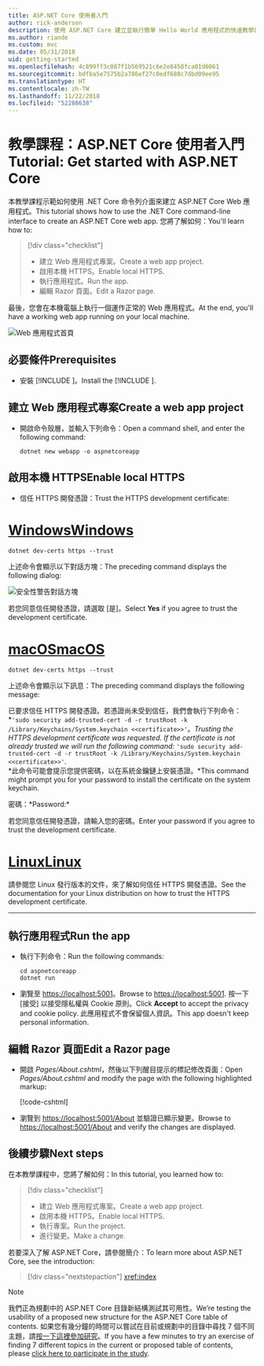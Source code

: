 ```yaml
---
title: ASP.NET Core 使用者入門
author: rick-anderson
description: 使用 ASP.NET Core 建立並執行簡單 Hello World 應用程式的快速教學課程。
ms.author: riande
ms.custom: mvc
ms.date: 05/31/2018
uid: getting-started
ms.openlocfilehash: 4c899ff3c087f1b569521c6e2e8458fca01d6061
ms.sourcegitcommit: bdfba5e7575b2a786ef27c0edf688c7dbd09ee95
ms.translationtype: HT
ms.contentlocale: zh-TW
ms.lasthandoff: 11/22/2018
ms.locfileid: "52288638"
---
```

# <a name="tutorial-get-started-with-aspnet-core"></a><span data-ttu-id="d1467-103">教學課程：ASP.NET Core 使用者入門</span><span class="sxs-lookup"><span data-stu-id="d1467-103">Tutorial: Get started with ASP.NET Core</span></span>

<span data-ttu-id="d1467-104">本教學課程示範如何使用 .NET Core 命令列介面來建立 ASP.NET Core Web 應用程式。</span><span class="sxs-lookup"><span data-stu-id="d1467-104">This tutorial shows how to use the .NET Core command-line interface to create an ASP.NET Core web app.</span></span> <span data-ttu-id="d1467-105">您將了解如何：</span><span class="sxs-lookup"><span data-stu-id="d1467-105">You'll learn how to:</span></span>

> [!div class="checklist"]
> * <span data-ttu-id="d1467-106">建立 Web 應用程式專案。</span><span class="sxs-lookup"><span data-stu-id="d1467-106">Create a web app project.</span></span>
> * <span data-ttu-id="d1467-107">啟用本機 HTTPS。</span><span class="sxs-lookup"><span data-stu-id="d1467-107">Enable local HTTPS.</span></span>
> * <span data-ttu-id="d1467-108">執行應用程式。</span><span class="sxs-lookup"><span data-stu-id="d1467-108">Run the app.</span></span>
> * <span data-ttu-id="d1467-109">編輯 Razor 頁面。</span><span class="sxs-lookup"><span data-stu-id="d1467-109">Edit a Razor page.</span></span>

<span data-ttu-id="d1467-110">最後，您會在本機電腦上執行一個運作正常的 Web 應用程式。</span><span class="sxs-lookup"><span data-stu-id="d1467-110">At the end, you'll have a working web app running on your local machine.</span></span>

![Web 應用程式首頁](_static/home-page.png)


## <a name="prerequisites"></a><span data-ttu-id="d1467-112">必要條件</span><span class="sxs-lookup"><span data-stu-id="d1467-112">Prerequisites</span></span>

* <span data-ttu-id="d1467-113">安裝 [!INCLUDE [](~/includes/2.1-SDK.md)]。</span><span class="sxs-lookup"><span data-stu-id="d1467-113">Install the [!INCLUDE [](~/includes/2.1-SDK.md)].</span></span>

## <a name="create-a-web-app-project"></a><span data-ttu-id="d1467-114">建立 Web 應用程式專案</span><span class="sxs-lookup"><span data-stu-id="d1467-114">Create a web app project</span></span>

* <span data-ttu-id="d1467-115">開啟命令殼層，並輸入下列命令：</span><span class="sxs-lookup"><span data-stu-id="d1467-115">Open a command shell, and enter the following command:</span></span>

   ```console
   dotnet new webapp -o aspnetcoreapp
   ```

## <a name="enable-local-https"></a><span data-ttu-id="d1467-116">啟用本機 HTTPS</span><span class="sxs-lookup"><span data-stu-id="d1467-116">Enable local HTTPS</span></span>

* <span data-ttu-id="d1467-117">信任 HTTPS 開發憑證：</span><span class="sxs-lookup"><span data-stu-id="d1467-117">Trust the HTTPS development certificate:</span></span>

# <a name="windowstabwindows"></a>[<span data-ttu-id="d1467-118">Windows</span><span class="sxs-lookup"><span data-stu-id="d1467-118">Windows</span></span>](#tab/windows)

  ```console
  dotnet dev-certs https --trust
  ```

  <span data-ttu-id="d1467-119">上述命令會顯示以下對話方塊：</span><span class="sxs-lookup"><span data-stu-id="d1467-119">The preceding command displays the following dialog:</span></span>

  ![安全性警告對話方塊](_static/cert.png)

  <span data-ttu-id="d1467-121">若您同意信任開發憑證，請選取 [是]。</span><span class="sxs-lookup"><span data-stu-id="d1467-121">Select **Yes** if you agree to trust the development certificate.</span></span>

# <a name="macostabmacos"></a>[<span data-ttu-id="d1467-122">macOS</span><span class="sxs-lookup"><span data-stu-id="d1467-122">macOS</span></span>](#tab/macos)

  ```console
  dotnet dev-certs https --trust
  ```

  <span data-ttu-id="d1467-123">上述命令會顯示以下訊息：</span><span class="sxs-lookup"><span data-stu-id="d1467-123">The preceding command displays the following message:</span></span>

  <span data-ttu-id="d1467-124">已要求信任 HTTPS 開發憑證。若憑證尚未受到信任，我們會執行下列命令：\*`'sudo security add-trusted-cert -d -r trustRoot -k /Library/Keychains/System.keychain <<certificate>>'`。</span><span class="sxs-lookup"><span data-stu-id="d1467-124">*Trusting the HTTPS development certificate was requested. If the certificate is not already trusted we will run the following command:* `'sudo security add-trusted-cert -d -r trustRoot -k /Library/Keychains/System.keychain <<certificate>>'`.</span></span>  
  <span data-ttu-id="d1467-125">\*此命令可能會提示您提供密碼，以在系統金鑰鏈上安裝憑證。</span><span class="sxs-lookup"><span data-stu-id="d1467-125">\*This command might prompt you for your password to install the certificate on the system keychain.</span></span>
  
  <span data-ttu-id="d1467-126">密碼：\*</span><span class="sxs-lookup"><span data-stu-id="d1467-126">Password:\*</span></span>

  <span data-ttu-id="d1467-127">若您同意信任開發憑證，請輸入您的密碼。</span><span class="sxs-lookup"><span data-stu-id="d1467-127">Enter your password if you agree to trust the development certificate.</span></span>

# <a name="linuxtablinux"></a>[<span data-ttu-id="d1467-128">Linux</span><span class="sxs-lookup"><span data-stu-id="d1467-128">Linux</span></span>](#tab/linux)

  <span data-ttu-id="d1467-129">請參閱您 Linux 發行版本的文件，來了解如何信任 HTTPS 開發憑證。</span><span class="sxs-lookup"><span data-stu-id="d1467-129">See the documentation for your Linux distribution on how to trust the HTTPS development certificate.</span></span>
   
---

## <a name="run-the-app"></a><span data-ttu-id="d1467-130">執行應用程式</span><span class="sxs-lookup"><span data-stu-id="d1467-130">Run the app</span></span>

* <span data-ttu-id="d1467-131">執行下列命令：</span><span class="sxs-lookup"><span data-stu-id="d1467-131">Run the following commands:</span></span>

   ```console
   cd aspnetcoreapp
   dotnet run
   ```

* <span data-ttu-id="d1467-132">瀏覽至 [https://localhost:5001](https://localhost:5001)。</span><span class="sxs-lookup"><span data-stu-id="d1467-132">Browse to [https://localhost:5001](https://localhost:5001).</span></span> <span data-ttu-id="d1467-133">按一下 [接受] 以接受隱私權與 Cookie 原則。</span><span class="sxs-lookup"><span data-stu-id="d1467-133">Click **Accept** to accept the privacy and cookie policy.</span></span> <span data-ttu-id="d1467-134">此應用程式不會保留個人資訊。</span><span class="sxs-lookup"><span data-stu-id="d1467-134">This app doesn't keep personal information.</span></span>

## <a name="edit-a-razor-page"></a><span data-ttu-id="d1467-135">編輯 Razor 頁面</span><span class="sxs-lookup"><span data-stu-id="d1467-135">Edit a Razor page</span></span>

* <span data-ttu-id="d1467-136">開啟 *Pages/About.cshtml*，然後以下列醒目提示的標記修改頁面：</span><span class="sxs-lookup"><span data-stu-id="d1467-136">Open *Pages/About.cshtml* and modify the page with the following highlighted markup:</span></span>

   [!code-cshtml[](sample/getting-started/about.cshtml?highlight=9)]

* <span data-ttu-id="d1467-137">瀏覽到 [https://localhost:5001/About](https://localhost:5001/About) 並驗證已顯示變更。</span><span class="sxs-lookup"><span data-stu-id="d1467-137">Browse to [https://localhost:5001/About](https://localhost:5001/About) and verify the changes are displayed.</span></span>

## <a name="next-steps"></a><span data-ttu-id="d1467-138">後續步驟</span><span class="sxs-lookup"><span data-stu-id="d1467-138">Next steps</span></span>

<span data-ttu-id="d1467-139">在本教學課程中，您將了解如何：</span><span class="sxs-lookup"><span data-stu-id="d1467-139">In this tutorial, you learned how to:</span></span>

> [!div class="checklist"]
> * <span data-ttu-id="d1467-140">建立 Web 應用程式專案。</span><span class="sxs-lookup"><span data-stu-id="d1467-140">Create a web app project.</span></span>
> * <span data-ttu-id="d1467-141">啟用本機 HTTPS。</span><span class="sxs-lookup"><span data-stu-id="d1467-141">Enable local HTTPS.</span></span>
> * <span data-ttu-id="d1467-142">執行專案。</span><span class="sxs-lookup"><span data-stu-id="d1467-142">Run the project.</span></span>
> * <span data-ttu-id="d1467-143">進行變更。</span><span class="sxs-lookup"><span data-stu-id="d1467-143">Make a change.</span></span>

<span data-ttu-id="d1467-144">若要深入了解 ASP.NET Core，請參閱簡介：</span><span class="sxs-lookup"><span data-stu-id="d1467-144">To learn more about ASP.NET Core, see the introduction:</span></span>

> [!div class="nextstepaction"]
> <xref:index>



> [!NOTE]
> <span data-ttu-id="d1467-145">我們正為規劃中的 ASP.NET Core 目錄新結構測試其可用性。</span><span class="sxs-lookup"><span data-stu-id="d1467-145">We’re testing the usability of a proposed new structure for the ASP.NET Core table of contents.</span></span>  <span data-ttu-id="d1467-146">如果您有幾分鐘的時間可以嘗試在目前或規劃中的目錄中尋找 7 個不同主題，請[按一下這裡參加研究](https://dpk4xbh5.optimalworkshop.com/treejack/aa11wn82)。</span><span class="sxs-lookup"><span data-stu-id="d1467-146">If you have a few minutes to try an exercise of finding 7 different topics in the current or proposed table of contents, please [click here to participate in the study](https://dpk4xbh5.optimalworkshop.com/treejack/aa11wn82).</span></span>